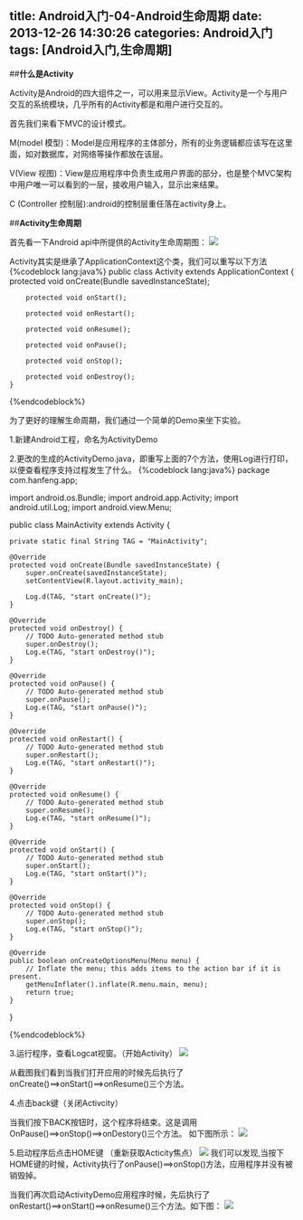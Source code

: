 title: Android入门-04-Android生命周期
date: 2013-12-26 14:30:26
categories: Android入门
tags: [Android入门,生命周期]
---
##**什么是Activity**

Activity是Android的四大组件之一，可以用来显示View。Activity是一个与用户交互的系统模块，几乎所有的Activity都是和用户进行交互的。

首先我们来看下MVC的设计模式。

M(model 模型)：Model是应用程序的主体部分，所有的业务逻辑都应该写在这里面，如对数据库，对网络等操作都放在该层。

V(View 视图)：View是应用程序中负责生成用户界面的部分，也是整个MVC架构中用户唯一可以看到的一层，接收用户输入，显示出来结果。

C (Controller 控制层):android的控制层重任落在activity身上。
<!--more-->
##**Activity生命周期**

首先看一下Android api中所提供的Activity生命周期图：
![](/img/2014/01/android-activity-01.gif)

Activity其实是继承了ApplicationContext这个类，我们可以重写以下方法
{%codeblock lang:java%}
public class Activity extends ApplicationContext {
        protected void onCreate(Bundle savedInstanceState);
        
        protected void onStart();   
        
        protected void onRestart();
        
        protected void onResume();
        
        protected void onPause();
        
        protected void onStop();
        
        protected void onDestroy();
    }
{%endcodeblock%}

为了更好的理解生命周期，我们通过一个简单的Demo来坐下实验。

1.新建Android工程，命名为ActivityDemo

2.更改的生成的ActivityDemo.java，即重写上面的7个方法，使用Log进行打印，以便查看程序支持过程发生了什么。
{%codeblock lang:java%}
package com.hanfeng.app;

import android.os.Bundle;
import android.app.Activity;
import android.util.Log;
import android.view.Menu;

public class MainActivity extends Activity {

	private static final String TAG = "MainActivity";

	@Override
	protected void onCreate(Bundle savedInstanceState) {
		super.onCreate(savedInstanceState);
		setContentView(R.layout.activity_main);

		Log.d(TAG, "start onCreate()");
	}

	@Override
	protected void onDestroy() {
		// TODO Auto-generated method stub
		super.onDestroy();
		Log.e(TAG, "start onDestroy()");  
	}

	@Override
	protected void onPause() {
		// TODO Auto-generated method stub
		super.onPause();
		Log.e(TAG, "start onPause()");  
	}

	@Override
	protected void onRestart() {
		// TODO Auto-generated method stub
		super.onRestart();
		Log.e(TAG, "start onRestart()");  
	}

	@Override
	protected void onResume() {
		// TODO Auto-generated method stub
		super.onResume();
		Log.e(TAG, "start onResume()");  
	}

	@Override
	protected void onStart() {
		// TODO Auto-generated method stub
		super.onStart();
		Log.e(TAG, "start onStart()");  
	}

	@Override
	protected void onStop() {
		// TODO Auto-generated method stub
		super.onStop();
		Log.e(TAG, "start onStop()");  
	}

	@Override
	public boolean onCreateOptionsMenu(Menu menu) {
		// Inflate the menu; this adds items to the action bar if it is present.
		getMenuInflater().inflate(R.menu.main, menu);
		return true;
	}

}

{%endcodeblock%}

3.运行程序，查看Logcat视窗。（开始Activity）
![](/img/2014/01/android-activity-02.jpg)

从截图我们看到当我们打开应用的时候先后执行了onCreate()==>onStart()==>onResume()三个方法。

4.点击back键（关闭Activcity）

当我们按下BACK按钮时，这个程序将结束。这是调用OnPause()==>onStop()==>onDestory()三个方法。
如下图所示：
![](/img/2014/01/android-activity-03.jpg)

5.启动程序后点击HOME键 （重新获取Acticity焦点）
![](/img/2014/01/android-activity-04.jpg)
我们可以发现,当按下HOME键的时候，Activity执行了onPause()==>onStop()方法，应用程序并没有被销毁掉。

当我们再次启动ActivityDemo应用程序时候，先后执行了onRestart()==>onStart()==>onResume()三个方法。如下图：
![](/img/2014/01/android-activity-05.jpg)




